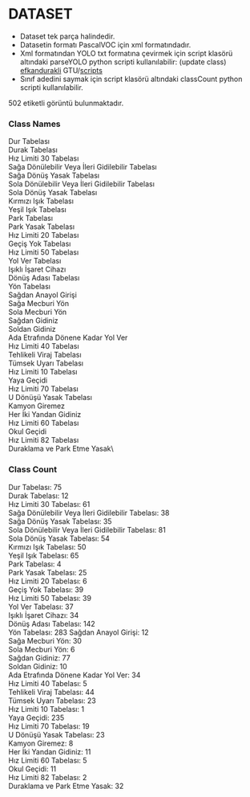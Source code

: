 # DATASET

* Dataset tek parça halindedir.
* Datasetin formatı PascalVOC için xml formatındadır.
* Xml formatından YOLO txt formatına çevirmek için script klasörü altındaki parseYOLO python scripti kullanılabilir: (update class) [efkandurakli](https://github.com/savhascelik/TTVS/commits?author=efkandurakli) GTU/[scripts](https://github.com/savhascelik/TTVS/tree/master/GTU/scripts)
* Sınıf adedini saymak için script klasörü altındaki classCount python scripti kullanılabilir.

502 etiketli görüntü bulunmaktadır.



### Class Names

Dur Tabelası\
Durak Tabelası\
Hız Limiti 30 Tabelası\
Sağa Dönülebilir Veya İleri Gidilebilir Tabelası\
Sağa Dönüş Yasak Tabelası\
Sola Dönülebilir Veya İleri Gidilebilir Tabelası\
Sola Dönüş Yasak Tabelası\
Kırmızı Işık Tabelası\
Yeşil Işık Tabelası\
Park Tabelası\
Park Yasak Tabelası\
Hız Limiti 20 Tabelası\
Geçiş Yok Tabelası\
Hız Limiti 50 Tabelası\
Yol Ver Tabelası\
Işıklı İşaret Cihazı\
Dönüş Adası Tabelası\
Yön Tabelası\
Sağdan Anayol Girişi\
Sağa Mecburi Yön\
Sola Mecburi Yön\
Sağdan Gidiniz\
Soldan Gidiniz\
Ada Etrafında Dönene Kadar Yol Ver\
Hız Limiti 40 Tabelası\
Tehlikeli Viraj Tabelası\
Tümsek Uyarı Tabelası\
Hız Limiti 10 Tabelası\
Yaya Geçidi\
Hız Limiti 70 Tabelası\
U Dönüşü Yasak Tabelası\
Kamyon Giremez\
Her İki Yandan Gidiniz\
Hız Limiti 60 Tabelası\
Okul Geçidi\
Hız Limiti 82 Tabelası\
Duraklama ve Park Etme Yasak\

### Class Count
Dur Tabelası: 75\
Durak Tabelası: 12\
Hız Limiti 30 Tabelası: 61\
Sağa Dönülebilir Veya İleri Gidilebilir Tabelası: 38\
Sağa Dönüş Yasak Tabelası: 35\
Sola Dönülebilir Veya İleri Gidilebilir Tabelası: 81\
Sola Dönüş Yasak Tabelası: 54\
Kırmızı Işık Tabelası: 50\
Yeşil Işık Tabelası: 65\
Park Tabelası: 4\
Park Yasak Tabelası: 25\
Hız Limiti 20 Tabelası: 6\
Geçiş Yok Tabelası: 39\
Hız Limiti 50 Tabelası: 39\
Yol Ver Tabelası: 37\
Işıklı İşaret Cihazı: 34\
Dönüş Adası Tabelası: 142\
Yön Tabelası: 283
Sağdan Anayol Girişi: 12\
Sağa Mecburi Yön: 30\
Sola Mecburi Yön: 6\
Sağdan Gidiniz: 77\
Soldan Gidiniz: 10\
Ada Etrafında Dönene Kadar Yol Ver: 34\
Hız Limiti 40 Tabelası: 5\
Tehlikeli Viraj Tabelası: 44\
Tümsek Uyarı Tabelası: 23\
Hız Limiti 10 Tabelası: 1\
Yaya Geçidi: 235\
Hız Limiti 70 Tabelası: 19\
U Dönüşü Yasak Tabelası: 23\
Kamyon Giremez: 8\
Her İki Yandan Gidiniz: 11\
Hız Limiti 60 Tabelası: 5\
Okul Geçidi: 11\
Hız Limiti 82 Tabelası: 2\
Duraklama ve Park Etme Yasak: 32